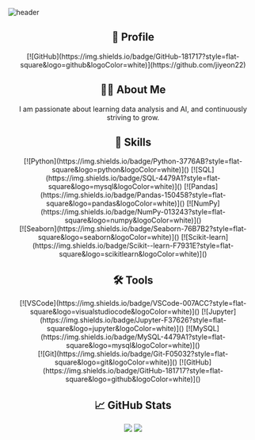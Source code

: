 ![header](https://capsule-render.vercel.app/api?type=waving&color=gradient&height=200&text=Jiyeon's%20GitHub&fontSize=50&fontColor=ffffff)


<h2 align="center">🔗 Profile</h2>
<p align="center">
  [![GitHub](https://img.shields.io/badge/GitHub-181717?style=flat-square&logo=github&logoColor=white)](https://github.com/jiyeon22)

</p>

<h2 align="center">👩‍💻 About Me</h2>
<p align="center">
I am passionate about learning data analysis and AI, and continuously striving to grow.
</p>

<h2 align="center">🚀 Skills</h2>
<p align="center">
  [![Python](https://img.shields.io/badge/Python-3776AB?style=flat-square&logo=python&logoColor=white)]()
  [![SQL](https://img.shields.io/badge/SQL-4479A1?style=flat-square&logo=mysql&logoColor=white)]()
  [![Pandas](https://img.shields.io/badge/Pandas-150458?style=flat-square&logo=pandas&logoColor=white)]()
  [![NumPy](https://img.shields.io/badge/NumPy-013243?style=flat-square&logo=numpy&logoColor=white)]()
  <br>
  [![Seaborn](https://img.shields.io/badge/Seaborn-76B7B2?style=flat-square&logo=seaborn&logoColor=white)]()
  [![Scikit-learn](https://img.shields.io/badge/Scikit--learn-F7931E?style=flat-square&logo=scikitlearn&logoColor=white)]()
</p>

<h2 align="center">🛠️ Tools</h2>
<p align="center">
  [![VSCode](https://img.shields.io/badge/VSCode-007ACC?style=flat-square&logo=visualstudiocode&logoColor=white)]()
  [![Jupyter](https://img.shields.io/badge/Jupyter-F37626?style=flat-square&logo=jupyter&logoColor=white)]()
  [![MySQL](https://img.shields.io/badge/MySQL-4479A1?style=flat-square&logo=mysql&logoColor=white)]()
  <br>
  [![Git](https://img.shields.io/badge/Git-F05032?style=flat-square&logo=git&logoColor=white)]()
  [![GitHub](https://img.shields.io/badge/GitHub-181717?style=flat-square&logo=github&logoColor=white)]()
</p>

<h2 align="center">📈 GitHub Stats</h2>
<p align="center">
  <img src="https://github-readme-stats.vercel.app/api?username=jiyeon22&theme=tokyonight&show_icons=true">
<img src="https://github-readme-stats.vercel.app/api/top-langs/?username=jiyeon22&layout=compact"><br><br>
</p>

<!--
**jiyeon22/jiyeon22** is a ✨ _special_ ✨ repository because its `README.md` (this file) appears on your GitHub profile.

Here are some ideas to get you started:

- 🔭 I’m currently working on ...
- 🌱 I’m currently learning ...
- 👯 I’m looking to collaborate on ...
- 🤔 I’m looking for help with ...
- 💬 Ask me about ...
- 📫 How to reach me: ...
- 😄 Pronouns: ...
- ⚡ Fun fact: ...
-->
